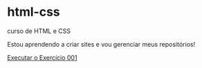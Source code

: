 # html-css
 curso de HTML e CSS

 Estou aprendendo a criar sites e vou gerenciar meus repositórios!

<a href="https://filipe-alexandre.github.io/html-css/exercícios/ex001/">Executar o Exercício 001</a>